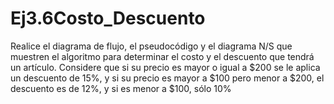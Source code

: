 # Ej3.6Costo_Descuento

Realice el diagrama de flujo, el pseudocódigo y el diagrama N/S que
muestren el algoritmo para determinar el costo y el descuento que
tendrá un artículo. Considere que si su precio es mayor o igual a
$200 se le aplica un descuento de 15%, y si su precio es mayor a $100
pero menor a $200, el descuento es de 12%, y si es menor a $100,
sólo 10%
